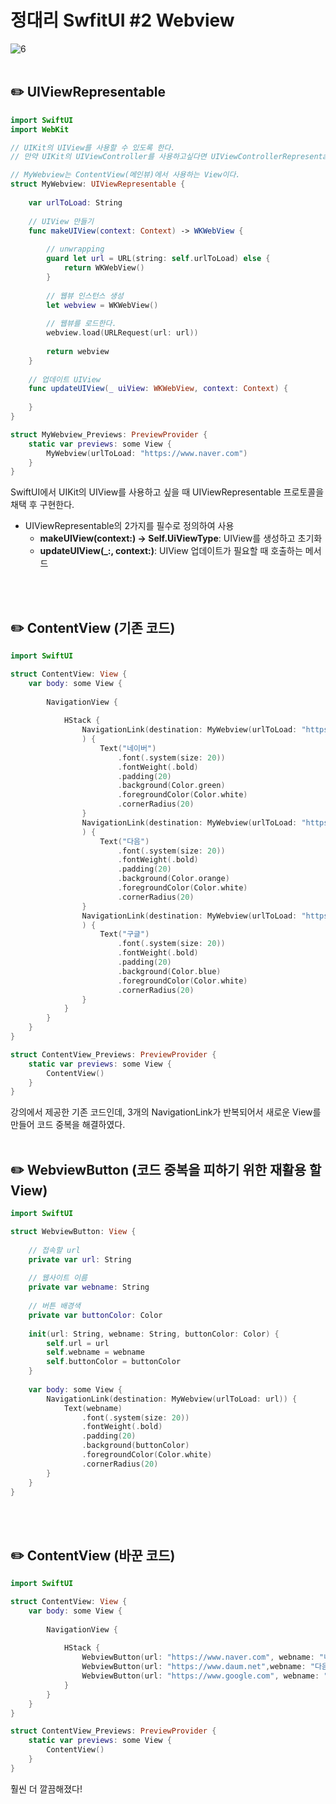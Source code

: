 #  정대리 SwfitUI #2 Webview


![6](https://user-images.githubusercontent.com/63503972/225617331-fb556b03-0c4c-4654-b7f8-e63e2e5337ae.gif) 
<br> 
<br>

## ✏️ UIViewRepresentable
```swift
import SwiftUI
import WebKit

// UIKit의 UIView를 사용할 수 있도록 한다.
// 만약 UIKit의 UIViewController를 사용하고싶다면 UIViewControllerRepresentable을 사용한다.

// MyWebview는 ContentView(메인뷰)에서 사용하는 View이다.
struct MyWebview: UIViewRepresentable {
    
    var urlToLoad: String
    
    // UIView 만들기
    func makeUIView(context: Context) -> WKWebView {
        
        // unwrapping
        guard let url = URL(string: self.urlToLoad) else {
            return WKWebView()
        }
        
        // 웹뷰 인스턴스 생성
        let webview = WKWebView()
        
        // 웹뷰를 로드한다.
        webview.load(URLRequest(url: url))
        
        return webview
    }
    
    // 업데이트 UIView
    func updateUIView(_ uiView: WKWebView, context: Context) {
        
    }
}

struct MyWebview_Previews: PreviewProvider {
    static var previews: some View {
        MyWebview(urlToLoad: "https://www.naver.com")
    }
}
```
SwiftUI에서 UIKit의 UIView를 사용하고 싶을 때 UIViewRepresentable 프로토콜을 채택 후 구현한다.
<br>
* UIViewRepresentable의 2가지를 필수로 정의하여 사용
    - **makeUIView(context:) -> Self.UiViewType**: UIView를 생성하고 초기화
    - **updateUIView(_:, context:)**: UIView 업데이트가 필요할 때 호출하는 메서드
<br>
<br>

## ✏️ ContentView (기존 코드)
```swift
import SwiftUI

struct ContentView: View {
    var body: some View {
        
        NavigationView {
            
            HStack {
                NavigationLink(destination: MyWebview(urlToLoad: "https://www.naver.com")
                ) {
                    Text("네이버")
                        .font(.system(size: 20))
                        .fontWeight(.bold)
                        .padding(20)
                        .background(Color.green)
                        .foregroundColor(Color.white)
                        .cornerRadius(20)
                }
                NavigationLink(destination: MyWebview(urlToLoad: "https://www.daum.net")
                ) {
                    Text("다음")
                        .font(.system(size: 20))
                        .fontWeight(.bold)
                        .padding(20)
                        .background(Color.orange)
                        .foregroundColor(Color.white)
                        .cornerRadius(20)
                }
                NavigationLink(destination: MyWebview(urlToLoad: "https://www.google.com")
                ) {
                    Text("구글")
                        .font(.system(size: 20))
                        .fontWeight(.bold)
                        .padding(20)
                        .background(Color.blue)
                        .foregroundColor(Color.white)
                        .cornerRadius(20)
                }
            }
        }
    }
}

struct ContentView_Previews: PreviewProvider {
    static var previews: some View {
        ContentView()
    }
}
```

강의에서 제공한 기존 코드인데, 3개의 NavigationLink가 반복되어서 새로운 View를 만들어 코드 중복을 해결하였다.
<br>
<br>

## ✏️ WebviewButton (코드 중복을 피하기 위한 재활용 할 View)
```swift
import SwiftUI

struct WebviewButton: View {
    
    // 접속할 url
    private var url: String
    
    // 웹사이트 이름
    private var webname: String
    
    // 버튼 배경색
    private var buttonColor: Color
    
    init(url: String, webname: String, buttonColor: Color) {
        self.url = url
        self.webname = webname
        self.buttonColor = buttonColor
    }
    
    var body: some View {
        NavigationLink(destination: MyWebview(urlToLoad: url)) {
            Text(webname)
                .font(.system(size: 20))
                .fontWeight(.bold)
                .padding(20)
                .background(buttonColor)
                .foregroundColor(Color.white)
                .cornerRadius(20)
        }
    }
}
```
<br>
<br>

## ✏️ ContentView (바꾼 코드)
```swift
import SwiftUI

struct ContentView: View {
    var body: some View {
        
        NavigationView {
            
            HStack {
                WebviewButton(url: "https://www.naver.com", webname: "네이버", buttonColor: Color.green)
                WebviewButton(url: "https://www.daum.net",webname: "다음", buttonColor: Color.orange)
                WebviewButton(url: "https://www.google.com", webname: "구글", buttonColor: Color.blue)
            }
        }
    }
}

struct ContentView_Previews: PreviewProvider {
    static var previews: some View {
        ContentView()
    }
}
```
훨씬 더 깔끔해졌다!
